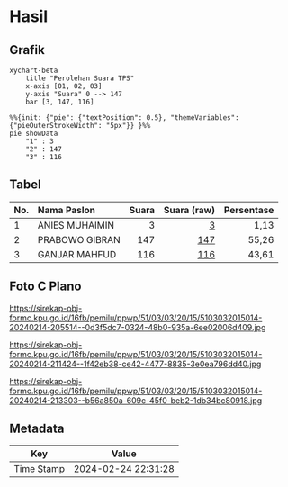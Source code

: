 # Hasil

## Grafik

```mermaid
xychart-beta
    title "Perolehan Suara TPS"
    x-axis [01, 02, 03]
    y-axis "Suara" 0 --> 147
    bar [3, 147, 116]
```

```mermaid
%%{init: {"pie": {"textPosition": 0.5}, "themeVariables": {"pieOuterStrokeWidth": "5px"}} }%%
pie showData
    "1" : 3
    "2" : 147
    "3" : 116
```

## Tabel

| No. | Nama Paslon    | Suara | Suara (raw) | Persentase |
|:--- |:-------------- | -----:| -----------:| ----------:|
| 1   | ANIES MUHAIMIN | 3     | [3][p-1]    | 1,13       |
| 2   | PRABOWO GIBRAN | 147   | [147][p-2]  | 55,26      |
| 3   | GANJAR MAHFUD  | 116   | [116][p-3]  | 43,61      |


[p-1]: https://github.com/gigit-pemilu/pemilu-2024-51-bali/blob/main/pilpres/hitung-suara/sub/51-bali/sub/03-badung/sub/03-abiansemal/sub/2015-mekar-bhuwana/sub/014-tps/sub/paslon-1.txt
[p-2]: https://github.com/gigit-pemilu/pemilu-2024-51-bali/blob/main/pilpres/hitung-suara/sub/51-bali/sub/03-badung/sub/03-abiansemal/sub/2015-mekar-bhuwana/sub/014-tps/sub/paslon-2.txt
[p-3]: https://github.com/gigit-pemilu/pemilu-2024-51-bali/blob/main/pilpres/hitung-suara/sub/51-bali/sub/03-badung/sub/03-abiansemal/sub/2015-mekar-bhuwana/sub/014-tps/sub/paslon-3.txt

## Foto C Plano

https://sirekap-obj-formc.kpu.go.id/16fb/pemilu/ppwp/51/03/03/20/15/5103032015014-20240214-205514--0d3f5dc7-0324-48b0-935a-6ee02006d409.jpg

https://sirekap-obj-formc.kpu.go.id/16fb/pemilu/ppwp/51/03/03/20/15/5103032015014-20240214-211424--1f42eb38-ce42-4477-8835-3e0ea796dd40.jpg

https://sirekap-obj-formc.kpu.go.id/16fb/pemilu/ppwp/51/03/03/20/15/5103032015014-20240214-213303--b56a850a-609c-45f0-beb2-1db34bc80918.jpg


## Metadata

| Key        | Value               |
| ---------- | ------------------- |
| Time Stamp | 2024-02-24 22:31:28 |



